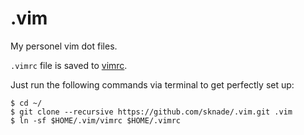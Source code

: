 .vim
====


My personel vim dot files. 

`.vimrc` file is saved to [vimrc](https://github.com/sknade/.vim).


Just run the following commands via terminal to get perfectly set up:


```console
$ cd ~/
$ git clone --recursive https://github.com/sknade/.vim.git .vim
$ ln -sf $HOME/.vim/vimrc $HOME/.vimrc
```

